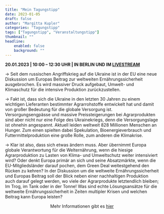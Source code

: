 ```yaml
---
title: "Mein Tagungstipp"
date: 2023-01-05
draft: false
author: "Margitta Kupler"
categories: "Tagungstipp"
tags: ["Tagungstipp", "Veranstaltungstipp"]
thumbnail: ""
headline: 
    enabled: false
    background: ""
---
```


**20.01.2023 | 10:00 – 12:30 UHR | IN BERLIN UND IM [LIVESTREAM](https://www.youtube.com/watch?v=tAEyUswOPdA)**

→ Seit dem russischen Angriffskrieg auf die Ukraine ist in der EU eine neue Diskussion um Europas Beitrag zur weltweiten Ernährungssicherheit ausgebrochen. Es wird massiver Druck aufgebaut, Umwelt- und Klimaschutz für die intensive Produktion zurückzustellen.

<!--more-->

→ Fakt ist, dass sich die Ukraine in den letzten 30 Jahren zu einem wichtigen Lieferanten bestimmter Agrarrohstoffe entwickelt hat und damit von großer Bedeutung für die globale Versorgung ist. Versorgungsengpässe und massive Preissteigerungen bei Agrarprodukten sind aber nicht nur eine Folge des Ukrainekriegs, denn die Versorgungslage ist ohnehin angespannt. Aktuell leiden weltweit 828 Millionen Menschen an Hunger. Zum einen spielten dabei Spekulation, Bioenergieverbrauch und Futtermittelproduktion eine große Rolle, zum anderen die Klimakrise.

→ Klar ist also, dass sich etwas ändern muss. Aber übernimmt Europa globale Verantwortung für die Welternährung, wenn die hiesige Agrarproduktion zu Lasten von Klima- und Umweltschutz weiter intensiviert wird? Oder denkt Europa primär an sich und seine Absatzmärkte, wenn die EU-Mitgliedsländer darauf pochen, dem Green Deal weitestgehend den Rücken zu kehren? In der Diskussion um die weltweite Ernährungssicherheit und Europas Beitrag soll der Blick neben einer nachhaltigen Produktion auch darauf gelegt werden, wo viele der Agrarprodukte letztendlich bleiben; Im Trog, im Tank oder in der Tonne! Was sind echte Lösungsansätze für die weltweite Ernährungssicherheit in Zeiten multipler Krisen und welchen Beitrag kann Europa leisten?

<p style="text-align: center;">
  Mehr Informationen gibt es
  <a href="https://karo3.martin-haeusling.eu/termine/2928-tagung-wieviel-traegt-europa-zur-welternaehrung-bei-in-berlin.html" style="display: inline-block;">hier</a>
</p>
